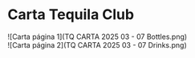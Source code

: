 # Carta Tequila Club

![Carta página 1](TQ CARTA 2025 03 - 07 Bottles.png)  
![Carta página 2](TQ CARTA 2025 03 - 07 Drinks.png)
